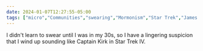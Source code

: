 ```yaml
---
date: 2024-01-07T12:27:55-05:00
tags: ["micro","Communities","swearing","Mormonism","Star Trek","James T. Kirk"]
---
```

I didn't learn to swear until I was in my 30s, so I have a lingering suspicion that I wind up sounding like Captain Kirk in Star Trek IV.